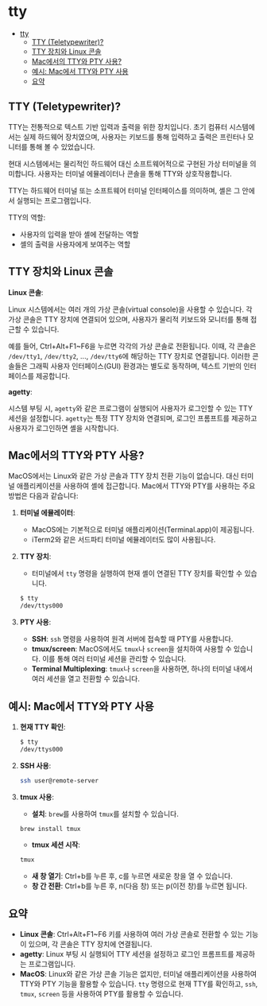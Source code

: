 # tty

- [tty](#tty)
    - [TTY (Teletypewriter)?](#tty-teletypewriter)
    - [TTY 장치와 Linux 콘솔](#tty-장치와-linux-콘솔)
    - [Mac에서의 TTY와 PTY 사용?](#mac에서의-tty와-pty-사용)
    - [예시: Mac에서 TTY와 PTY 사용](#예시-mac에서-tty와-pty-사용)
    - [요약](#요약)

## TTY (Teletypewriter)?

TTY는 전통적으로 텍스트 기반 입력과 출력을 위한 장치입니다.
초기 컴퓨터 시스템에서는 실제 하드웨어 장치였으며, 사용자는 키보드를 통해 입력하고 출력은 프린터나 모니터를 통해 볼 수 있었습니다.

현대 시스템에서는 물리적인 하드웨어 대신 소프트웨어적으로 구현된 가상 터미널을 의미합니다.
사용자는 터미널 에뮬레이터나 콘솔을 통해 TTY와 상호작용합니다.

TTY는 하드웨어 터미널 또는 소프트웨어 터미널 인터페이스를 의미하며, 셸은 그 안에서 실행되는 프로그램입니다.

TTY의 역할:
- 사용자의 입력을 받아 셸에 전달하는 역할
- 셸의 출력을 사용자에게 보여주는 역할

## TTY 장치와 Linux 콘솔

**Linux 콘솔**:

Linux 시스템에서는 여러 개의 가상 콘솔(virtual console)을 사용할 수 있습니다.
각 가상 콘솔은 TTY 장치에 연결되어 있으며, 사용자가 물리적 키보드와 모니터를 통해 접근할 수 있습니다.

예를 들어, Ctrl+Alt+F1~F6을 누르면 각각의 가상 콘솔로 전환됩니다.
이때, 각 콘솔은 `/dev/tty1`, `/dev/tty2`, ..., `/dev/tty6`에 해당하는 TTY 장치로 연결됩니다.
이러한 콘솔들은 그래픽 사용자 인터페이스(GUI) 환경과는 별도로 동작하며, 텍스트 기반의 인터페이스를 제공합니다.

**agetty**:

시스템 부팅 시, `agetty`와 같은 프로그램이 실행되어 사용자가 로그인할 수 있는 TTY 세션을 설정합니다.
`agetty`는 특정 TTY 장치와 연결되며, 로그인 프롬프트를 제공하고 사용자가 로그인하면 셸을 시작합니다.

## Mac에서의 TTY와 PTY 사용?

MacOS에서는 Linux와 같은 가상 콘솔과 TTY 장치 전환 기능이 없습니다.
대신 터미널 애플리케이션을 사용하여 셸에 접근합니다.
Mac에서 TTY와 PTY를 사용하는 주요 방법은 다음과 같습니다:

1. **터미널 에뮬레이터**:
   - MacOS에는 기본적으로 터미널 애플리케이션(Terminal.app)이 제공됩니다.
   - iTerm2와 같은 서드파티 터미널 에뮬레이터도 많이 사용됩니다.

2. **TTY 장치**:
   - 터미널에서 `tty` 명령을 실행하여 현재 셸이 연결된 TTY 장치를 확인할 수 있습니다.

   ```sh
   $ tty
   /dev/ttys000
   ```

3. **PTY 사용**:
   - **SSH**: `ssh` 명령을 사용하여 원격 서버에 접속할 때 PTY를 사용합니다.
   - **tmux/screen**: MacOS에서도 `tmux`나 `screen`을 설치하여 사용할 수 있습니다. 이를 통해 여러 터미널 세션을 관리할 수 있습니다.
   - **Terminal Multiplexing**: `tmux`나 `screen`을 사용하면, 하나의 터미널 내에서 여러 세션을 열고 전환할 수 있습니다.

## 예시: Mac에서 TTY와 PTY 사용

1. **현재 TTY 확인**:

   ```sh
   $ tty
   /dev/ttys000
   ```

2. **SSH 사용**:

   ```sh
   ssh user@remote-server
   ```

3. **tmux 사용**:
   - **설치**: `brew`를 사용하여 `tmux`를 설치할 수 있습니다.

   ```sh
   brew install tmux
   ```

   - **tmux 세션 시작**:

   ```sh
   tmux
   ```

   - **새 창 열기**: Ctrl+b를 누른 후, c를 누르면 새로운 창을 열 수 있습니다.
   - **창 간 전환**: Ctrl+b를 누른 후, n(다음 창) 또는 p(이전 창)를 누르면 됩니다.

## 요약

- **Linux 콘솔**: Ctrl+Alt+F1~F6 키를 사용하여 여러 가상 콘솔로 전환할 수 있는 기능이 있으며, 각 콘솔은 TTY 장치에 연결됩니다.
- **agetty**: Linux 부팅 시 실행되어 TTY 세션을 설정하고 로그인 프롬프트를 제공하는 프로그램입니다.
- **MacOS**: Linux와 같은 가상 콘솔 기능은 없지만, 터미널 애플리케이션을 사용하여 TTY와 PTY 기능을 활용할 수 있습니다. `tty` 명령으로 현재 TTY를 확인하고, `ssh`, `tmux`, `screen` 등을 사용하여 PTY를 활용할 수 있습니다.
